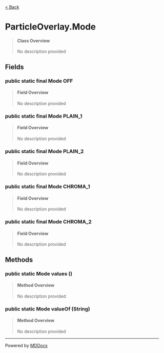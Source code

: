[< Back](README.md)
# ParticleOverlay.Mode #
>#### Class Overview ####
>No description provided
## Fields ##
### public static final Mode OFF ###
>#### Field Overview ####
>No description provided
>
### public static final Mode PLAIN_1 ###
>#### Field Overview ####
>No description provided
>
### public static final Mode PLAIN_2 ###
>#### Field Overview ####
>No description provided
>
### public static final Mode CHROMA_1 ###
>#### Field Overview ####
>No description provided
>
### public static final Mode CHROMA_2 ###
>#### Field Overview ####
>No description provided
>
## Methods ##
### public static Mode values () ###
>#### Method Overview ####
>No description provided
>
### public static Mode valueOf (String) ###
>#### Method Overview ####
>No description provided
>

---
Powered by [MDDocs](https://github.com/VRCube/MDDocs)